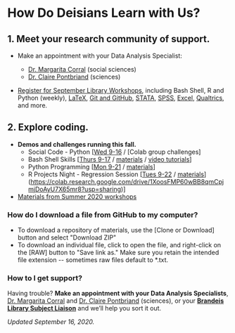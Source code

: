 # How Do Deisians Learn with Us?

## 1. Meet your research community of support.
- Make an appointment with your Data Analysis Specialist:
  - [Dr. Margarita Corral](http://calendar.library.brandeis.edu/appointment/8518) (social sciences)
  - [Dr. Claire Pontbriand](https://calendar.library.brandeis.edu/appointments/scidata) (sciences)

- [Register for September Library Workshops](https://calendar.library.brandeis.edu/calendar/workshops/), including Bash Shell, R and Python (weekly), [LaTeX](https://calendar.library.brandeis.edu/event/6961762), [Git and GitHub](https://calendar.library.brandeis.edu/event/6961681), [STATA](https://calendar.library.brandeis.edu/event/6897169), [SPSS](https://calendar.library.brandeis.edu/event/6954821), [Excel](https://calendar.library.brandeis.edu/event/6955237), [Qualtrics](https://calendar.library.brandeis.edu/event/6897275), and more.

## 2. Explore coding.
- **Demos and challenges running this fall.**
  - Social Code - Python [[Wed 9-16](https://calendar.library.brandeis.edu/event/6940456) / [Colab group challenges]
  - Bash Shell Skills [[Thurs 9-17](https://calendar.library.brandeis.edu/event/6940569) / [materials](https://github.com/DeisData/bash-shell-skills/) / [video tutorials](https://www.youtube.com/playlist?list=PL1FKvuJFWIghz5GgBIji7YDuTovUE32o7)]
  - Python Programming [[Mon 9-21](https://calendar.library.brandeis.edu/event/6940510) / [materials](https://github.com/DeisData/python-projects)]
  - R Projects Night - Regression Session [[Tues 9-22](https://calendar.library.brandeis.edu/event/7099676) / [materials](https://github.com/DeisData/r-projects)]
(https://colab.research.google.com/drive/1XoosFMP60wBB8qmCpjmjDoAyU7X65mr8?usp=sharing)]
- [Materials from Summer 2020 workshops](summer2020.md)


### How do I download a file from GitHub to my computer?
- To download a repository of materials, use the [Clone or Download] button and select "Download ZIP"
- To download an individual file, click to open the file, and right-click on the [RAW] button to "Save link as."  Make sure you retain the intended file extension -- sometimes raw files default to *.txt.

### How to I get support?
Having trouble? **Make an appointment with your Data Analysis Specialists**, [Dr. Margarita Corral](http://calendar.library.brandeis.edu/appointment/8518) and [Dr. Claire Pontbriand](https://calendar.library.brandeis.edu/appointments/scidata) (sciences), or your [**Brandeis Library Subject Liaison**](https://www.brandeis.edu/library/research/help/liaison-subject.html) and we’ll help you sort it out.


*Updated September 16, 2020.*
